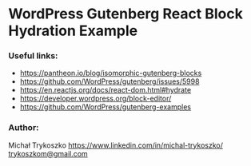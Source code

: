 # WordPress Gutenberg React Block Hydration Example

### Useful links:
- https://pantheon.io/blog/isomorphic-gutenberg-blocks
- https://github.com/WordPress/gutenberg/issues/5998
- https://en.reactjs.org/docs/react-dom.html#hydrate
- https://developer.wordpress.org/block-editor/
- https://github.com/WordPress/gutenberg-examples

### Author:
Michał Trykoszko
https://www.linkedin.com/in/michal-trykoszko/
trykoszkom@gmail.com
